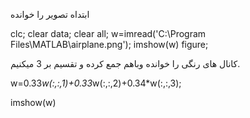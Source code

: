 ابتداه تصویر را خوانده

clc;
clear data;
clear all;
w=imread('C:\Program Files\MATLAB\airplane.png');
 imshow(w)
 figure;
 
کانال های رنگی را خوانده وباهم جمع کرده و تقسیم بر 3 میکنیم.


w=0.33*w(:,:,1)+0.33*w(:,:,2)+0.34*w(:,:,3);


 imshow(w)
